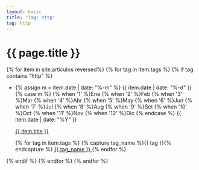 ```yaml
---
layout: basic
title: "Tag: http"
tag: http
---
```


<h1>{{ page.title }}</h1>

{% for item in site.articulos reversed%}
{% for tag in item.tags %}
{% if tag contains "http" %}
<ul>
    <li class="tag-list-date">
        <p class="first-date">
            {% assign m = item.date | date: "%-m" %}
            {{ item.date | date: "%-d" }}
            {% case m %}
            {% when '1' %}Ene
            {% when '2' %}Feb
            {% when '3' %}Mar
            {% when '4' %}Abr
            {% when '5' %}May
            {% when '6' %}Jun
            {% when '7' %}Jul
            {% when '8' %}Aug
            {% when '9' %}Set
            {% when '10' %}Oct
            {% when '11' %}Nov
            {% when '12' %}Dic
            {% endcase %}
            {{ item.date | date: "%Y" }}
        </p>
        <a class="link-list" href="{{ item.url | prepend: site.baseurl }}">
            {{ item.title }}
        </a>
        <p class="push">
            {% for tag in item.tags %}
            {% capture tag_name %}{{ tag }}{% endcapture %}
            <a href="/blog-de-bolsillo/tag/{{ tag_name }}">
                <span class="tag-highligher">
                    <nobr class="tag-cuadro">{{ tag_name }}</nobr>
                </span>
            </a>
            {% endfor %}
        </p>
    </li>
</ul>
{% endif %}
{% endfor %}
{% endfor %}